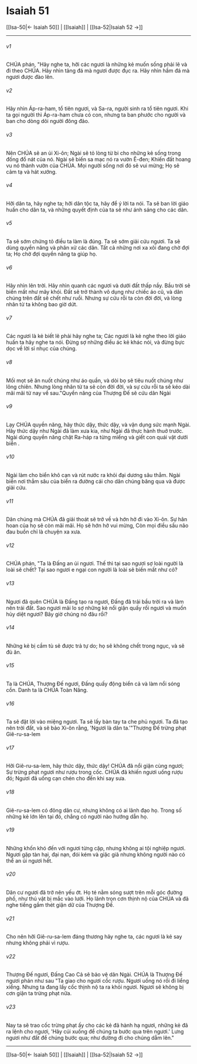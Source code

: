 # Isaiah 51

[[Isa-50|← Isaiah 50]] | [[Isaiah]] | [[Isa-52|Isaiah 52 →]]
***



###### v1 
CHÚA phán, "Hãy nghe ta, hỡi các ngươi là những kẻ muốn sống phải lẽ và đi theo CHÚA. Hãy nhìn tảng đá mà ngươi được đục ra. Hãy nhìn hầm đá mà ngươi được đào lên. 

###### v2 
Hãy nhìn Áp-ra-ham, tổ tiên ngươi, và Sa-ra, người sinh ra tổ tiên ngươi. Khi ta gọi người thì Áp-ra-ham chưa có con, nhưng ta ban phước cho người và ban cho dòng dõi người đông đảo. 

###### v3 
Nên CHÚA sẽ an ủi Xi-ôn; Ngài sẽ tỏ lòng từ bi cho những kẻ sống trong đống đổ nát của nó. Ngài sẽ biến sa mạc nó ra vườn Ê-đen; Khiến đất hoang vu nó thành vườn của CHÚA. Mọi người sống nơi đó sẽ vui mừng; Họ sẽ cảm tạ và hát xướng. 

###### v4 
Hỡi dân ta, hãy nghe ta; hỡi dân tộc ta, hãy để ý lời ta nói. Ta sẽ ban lời giáo huấn cho dân ta, và những quyết định của ta sẽ như ánh sáng cho các dân. 

###### v5 
Ta sẽ sớm chứng tỏ điều ta làm là đúng. Ta sẽ sớm giải cứu ngươi. Ta sẽ dùng quyền năng và phân xử các dân. Tất cả những nơi xa xôi đang chờ đợi ta; Họ chờ đợi quyền năng ta giúp họ. 

###### v6 
Hãy nhìn lên trời. Hãy nhìn quanh các ngươi và dưới đất thấp nầy. Bầu trời sẽ biến mất như mây khói. Đất sẽ trở thành vô dụng như chiếc áo cũ, và dân chúng trên đất sẽ chết như ruồi. Nhưng sự cứu rỗi ta còn đời đời, và lòng nhân từ ta không bao giờ dứt. 

###### v7 
Các ngươi là kẻ biết lẽ phải hãy nghe ta; Các ngươi là kẻ nghe theo lời giáo huấn ta hãy nghe ta nói. Đừng sợ những điều ác kẻ khác nói, và đừng bực dọc về lời sỉ nhục của chúng. 

###### v8 
Mối mọt sẽ ăn nuốt chúng như áo quần, và dòi bọ sẽ tiêu nuốt chúng như lông chiên. Nhưng lòng nhân từ ta sẽ còn đời đời, và sự cứu rỗi ta sẽ kéo dài mãi mãi từ nay về sau."Quyền năng của Thượng Đế sẽ cứu dân Ngài 

###### v9 
Lạy CHÚA quyền năng, hãy thức dậy, thức dậy, và vận dụng sức mạnh Ngài. Hãy thức dậy như Ngài đã làm xưa kia, như Ngài đã thực hành thuở trước. Ngài dùng quyền năng chặt Ra-háp ra từng miếng và giết con quái vật dưới biển . 

###### v10 
Ngài làm cho biển khô cạn và rút nước ra khỏi đại dương sâu thẳm. Ngài biến nơi thẳm sâu của biển ra đường cái cho dân chúng băng qua và được giải cứu. 

###### v11 
Dân chúng mà CHÚA đã giải thoát sẽ trở về và hớn hở đi vào Xi-ôn. Sự hân hoan của họ sẽ còn mãi mãi. Họ sẽ hớn hở vui mừng, Còn mọi điều sầu não đau buồn chỉ là chuyện xa xưa. 

###### v12 
CHÚA phán, "Ta là Đấng an ủi ngươi. Thế thì tại sao ngươi sợ loài người là loài sẽ chết? Tại sao ngươi e ngại con người là loài sẽ biến mất như cỏ? 

###### v13 
Ngươi đã quên CHÚA là Đấng tạo ra ngươi, Đấng đã trải bầu trời ra và làm nên trái đất. Sao ngươi mãi lo sợ những kẻ nổi giận quấy rối ngươi và muốn hủy diệt ngươi? Bây giờ chúng nó đâu rồi? 

###### v14 
Những kẻ bị cầm tù sẽ được trả tự do; họ sẽ không chết trong ngục, và sẽ đủ ăn. 

###### v15 
Ta là CHÚA, Thượng Đế ngươi, Đấng quấy động biển cả và làm nổi sóng cồn. Danh ta là CHÚA Toàn Năng. 

###### v16 
Ta sẽ đặt lời vào miệng ngươi. Ta sẽ lấy bàn tay ta che phủ ngươi. Ta đã tạo nên trời đất, và sẽ bảo Xi-ôn rằng, 'Ngươi là dân ta.'"Thượng Đế trừng phạt Giê-ru-sa-lem 

###### v17 
Hỡi Giê-ru-sa-lem, hãy thức dậy, thức dậy! CHÚA đã nổi giận cùng ngươi; Sự trừng phạt ngươi như rượu trong cốc. CHÚA đã khiến ngươi uống rượu đó; Ngươi đã uống cạn chén cho đến khi say sưa. 

###### v18 
Giê-ru-sa-lem có đông dân cư, nhưng không có ai lãnh đạo họ. Trong số những kẻ lớn lên tại đó, chẳng có người nào hướng dẫn họ. 

###### v19 
Những khốn khó đến với ngươi từng cặp, nhưng không ai tội nghiệp ngươi. Ngươi gặp tàn hại, đại nạn, đói kém và giặc giã nhưng không người nào có thể an ủi ngươi hết. 

###### v20 
Dân cư ngươi đã trở nên yếu ớt. Họ té nằm sóng sượt trên mỗi góc đường phố, như thú vật bị mắc vào lưới. Họ lãnh trọn cơn thịnh nộ của CHÚA và đã nghe tiếng gầm thét giận dữ của Thượng Đế. 

###### v21 
Cho nên hỡi Giê-ru-sa-lem đáng thương hãy nghe ta, các ngươi là kẻ say nhưng không phải vì rượu. 

###### v22 
Thượng Đế ngươi, Đấng Cao Cả sẽ bảo vệ dân Ngài. CHÚA là Thượng Đế ngươi phán như sau "Ta giao cho ngươi cốc rượu. Ngươi uống nó rồi đi liểng xiểng. Nhưng ta đang lấy cốc thịnh nộ ta ra khỏi ngươi. Ngươi sẽ không bị cơn giận ta trừng phạt nữa. 

###### v23 
Nay ta sẽ trao cốc trừng phạt ấy cho các kẻ đã hành hạ ngươi, những kẻ đã ra lệnh cho ngươi, 'Hãy cúi xuống để chúng ta bước qua trên ngươi.' Lưng ngươi như đất để chúng bước qua; như đường đi cho chúng dẫm lên."

***
[[Isa-50|← Isaiah 50]] | [[Isaiah]] | [[Isa-52|Isaiah 52 →]]
